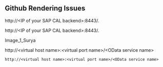 ## Github Rendering Issues

http://\<IP of your SAP CAL backend\>:8443/.

 http://\<IP of your SAP CAL backend>:8443/.

Image_1_Surya

http://\<virtual host name>:\<virtual port name>/\<OData service name>

`http://<virtual host name>:<virtual port name>/<OData service name>`
